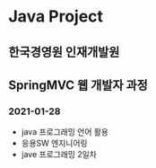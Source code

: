 # Java Project
## 한국경영원 인재개발원
## SpringMVC 웹 개발자 과정

### 2021-01-28

* java 프로그래밍 언어 활용
* 응용SW 엔지니어링
* jave 프로그래밍 2일차